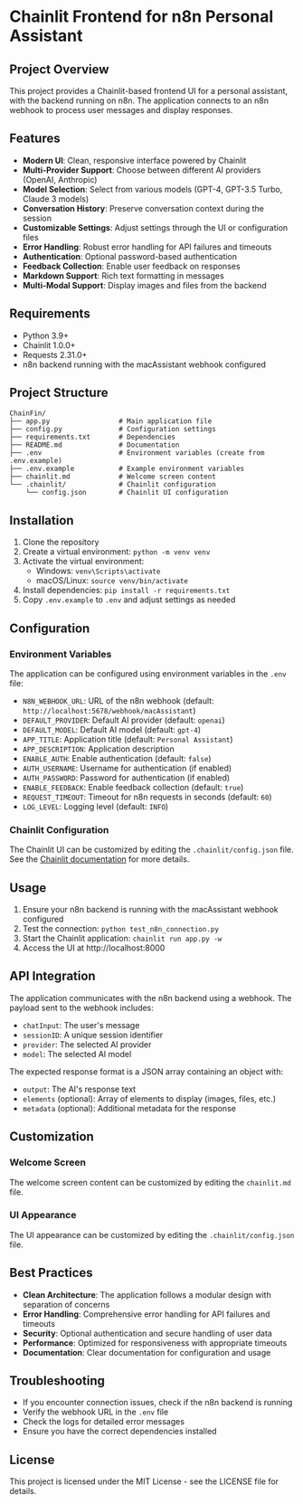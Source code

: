 # Chainlit Frontend for n8n Personal Assistant

## Project Overview

This project provides a Chainlit-based frontend UI for a personal assistant, with the backend running on n8n. The application connects to an n8n webhook to process user messages and display responses.

## Features

- **Modern UI**: Clean, responsive interface powered by Chainlit
- **Multi-Provider Support**: Choose between different AI providers (OpenAI, Anthropic)
- **Model Selection**: Select from various models (GPT-4, GPT-3.5 Turbo, Claude 3 models)
- **Conversation History**: Preserve conversation context during the session
- **Customizable Settings**: Adjust settings through the UI or configuration files
- **Error Handling**: Robust error handling for API failures and timeouts
- **Authentication**: Optional password-based authentication
- **Feedback Collection**: Enable user feedback on responses
- **Markdown Support**: Rich text formatting in messages
- **Multi-Modal Support**: Display images and files from the backend

## Requirements

- Python 3.9+
- Chainlit 1.0.0+
- Requests 2.31.0+
- n8n backend running with the macAssistant webhook configured

## Project Structure

```
ChainFin/
├── app.py                 # Main application file
├── config.py              # Configuration settings
├── requirements.txt       # Dependencies
├── README.md              # Documentation
├── .env                   # Environment variables (create from .env.example)
├── .env.example           # Example environment variables
├── chainlit.md            # Welcome screen content
└── .chainlit/             # Chainlit configuration
    └── config.json        # Chainlit UI configuration
```

## Installation

1. Clone the repository
2. Create a virtual environment: `python -m venv venv`
3. Activate the virtual environment:
   - Windows: `venv\Scripts\activate`
   - macOS/Linux: `source venv/bin/activate`
4. Install dependencies: `pip install -r requirements.txt`
5. Copy `.env.example` to `.env` and adjust settings as needed

## Configuration

### Environment Variables

The application can be configured using environment variables in the `.env` file:

- `N8N_WEBHOOK_URL`: URL of the n8n webhook (default: `http://localhost:5678/webhook/macAssistant`)
- `DEFAULT_PROVIDER`: Default AI provider (default: `openai`)
- `DEFAULT_MODEL`: Default AI model (default: `gpt-4`)
- `APP_TITLE`: Application title (default: `Personal Assistant`)
- `APP_DESCRIPTION`: Application description
- `ENABLE_AUTH`: Enable authentication (default: `false`)
- `AUTH_USERNAME`: Username for authentication (if enabled)
- `AUTH_PASSWORD`: Password for authentication (if enabled)
- `ENABLE_FEEDBACK`: Enable feedback collection (default: `true`)
- `REQUEST_TIMEOUT`: Timeout for n8n requests in seconds (default: `60`)
- `LOG_LEVEL`: Logging level (default: `INFO`)

### Chainlit Configuration

The Chainlit UI can be customized by editing the `.chainlit/config.json` file. See the [Chainlit documentation](https://docs.chainlit.io) for more details.

## Usage

1. Ensure your n8n backend is running with the macAssistant webhook configured
2. Test the connection: `python test_n8n_connection.py`
3. Start the Chainlit application: `chainlit run app.py -w`
4. Access the UI at http://localhost:8000

## API Integration

The application communicates with the n8n backend using a webhook. The payload sent to the webhook includes:

- `chatInput`: The user's message
- `sessionID`: A unique session identifier
- `provider`: The selected AI provider
- `model`: The selected AI model

The expected response format is a JSON array containing an object with:

- `output`: The AI's response text
- `elements` (optional): Array of elements to display (images, files, etc.)
- `metadata` (optional): Additional metadata for the response

## Customization

### Welcome Screen

The welcome screen content can be customized by editing the `chainlit.md` file.

### UI Appearance

The UI appearance can be customized by editing the `.chainlit/config.json` file.

## Best Practices

- **Clean Architecture**: The application follows a modular design with separation of concerns
- **Error Handling**: Comprehensive error handling for API failures and timeouts
- **Security**: Optional authentication and secure handling of user data
- **Performance**: Optimized for responsiveness with appropriate timeouts
- **Documentation**: Clear documentation for configuration and usage

## Troubleshooting

- If you encounter connection issues, check if the n8n backend is running
- Verify the webhook URL in the `.env` file
- Check the logs for detailed error messages
- Ensure you have the correct dependencies installed

## License

This project is licensed under the MIT License - see the LICENSE file for details. 